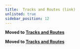 ```yaml
---
title:  Tracks and Routes (link)
unlisted: true
sidebar_position: 12
---
```



**Moved to [Tracks and Routes](./tracks/index.md)**

**Moved to [Tracks and Routes](./routes)**